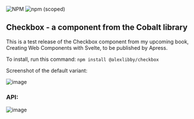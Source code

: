![NPM](https://img.shields.io/npm/l/@alexlibby/checkbox)
![npm (scoped)](https://img.shields.io/npm/v/@alexlibby/checkbox)

## Checkbox - a component from the Cobalt library

This is a test release of the Checkbox component from my upcoming book, Creating Web Components with Svelte, to be published by Apress.

To install, run this command: `npm install @alexlibby/checkbox`

Screenshot of the default variant:

![image](https://user-images.githubusercontent.com/16504949/193410051-bd6ae5ab-2378-42b3-b47f-d7fb240ebc34.png)


### API:
![image](https://user-images.githubusercontent.com/16504949/193408827-70fb6e41-fcf9-44b2-842a-44c56b3efbcf.png)
